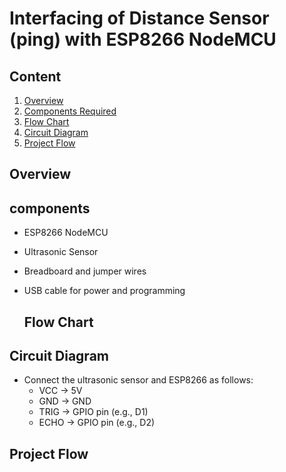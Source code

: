 # Interfacing of Distance Sensor (ping) with ESP8266 NodeMCU
## Content

1. [Overview](#overview)
2. [Components Required](#components)
3. [Flow Chart](#flow-chart)
4. [Circuit Diagram](#circuit-diagram)
5. [Project Flow](#project-flow)

## Overview


## components
- ESP8266 NodeMCU
- Ultrasonic Sensor
- Breadboard and jumper wires
- USB cable for power and programming

  ## Flow Chart


## Circuit Diagram
- Connect the ultrasonic sensor and ESP8266 as follows:
  - VCC -> 5V
  - GND -> GND
  - TRIG -> GPIO pin (e.g., D1)
  - ECHO -> GPIO pin (e.g., D2)


## Project Flow

  

